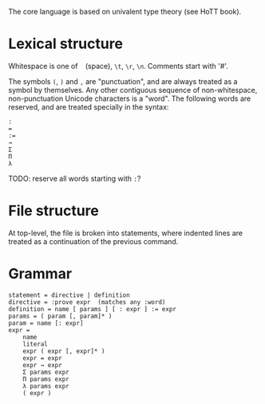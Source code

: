 The core language is based on univalent type theory (see HoTT book).

# Lexical structure

Whitespace is one of ` ` (space), `\t`, `\r`, `\n`.
Comments start with '#'.

The symbols `(`, `)` and `,` are "punctuation", and are always treated as a
symbol by themselves. Any other contiguous sequence of non-whitespace,
non-punctuation Unicode characters is a "word". The following words are
reserved, and are treated specially in the syntax:

```
:
=
:=
→
Σ
Π
λ
```

TODO: reserve all words starting with `:`?

# File structure

At top-level, the file is broken into statements, where indented lines are
treated as a continuation of the previous command.

# Grammar

```
statement = directive | definition
directive = :prove expr  (matches any :word)
definition = name [ params ] [ : expr ] := expr
params = ( param [, param]* )
param = name [: expr]
expr =
    name
    literal
    expr ( expr [, expr]* )
    expr = expr
    expr → expr
    Σ params expr
    Π params expr
    λ params expr
    ( expr )
```
